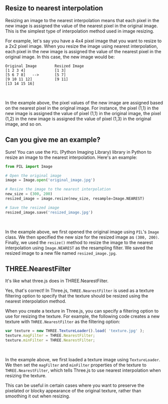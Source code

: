 ## Resize to nearest interpolation

Resizing an image to the nearest interpolation means that each pixel in the new image is assigned the value of the nearest pixel in the original image. This is the simplest type of interpolation method used in image resizing.

For example, let's say you have a 4x4 pixel image that you want to resize to a 2x2 pixel image. When you resize the image using nearest interpolation, each pixel in the new image is assigned the value of the nearest pixel in the original image. In this case, the new image would be:

```
Original Image        Resized Image
[1 2 3 4]             [1 3]
[5 6 7 8]   -->       [5 7]
[9 10 11 12]          [9 11]
[13 14 15 16]
```

<br>

In the example above, the pixel values of the new image are assigned based on the nearest pixel in the original image. For instance, the pixel (1,1) in the new image is assigned the value of pixel (1,1) in the original image, the pixel (1,2) in the new image is assigned the value of pixel (1,3) in the original image, and so on.

## Can you give me an example?

Sure! You can use the `PIL` (Python Imaging Library) library in Python to resize an image to the nearest interpolation. Here's an example:

```python
from PIL import Image

# Open the original image
image = Image.open('original_image.jpg')

# Resize the image to the nearest interpolation
new_size = (300, 200)
resized_image = image.resize(new_size, resample=Image.NEAREST)

# Save the resized image
resized_image.save('resized_image.jpg')
```

<br>

In the example above, we first opened the original image using `PIL`'s `Image` class. We then specified the new size for the resized image as `(300, 200)`. Finally, we used the `resize()` method to resize the image to the nearest interpolation using `Image.NEAREST` as the resampling filter. We saved the resized image to a new file named `resized_image.jpg`.

## THREE.NearestFilter

It's like what three.js does in THREE.NearestFilter.

Yes, that's correct! In Three.js, `THREE.NearestFilter` is used as a texture filtering option to specify that the texture should be resized using the nearest interpolation method. 

When you create a texture in Three.js, you can specify a filtering option to use for resizing the texture. For example, the following code creates a new texture with `THREE.NearestFilter` as the filtering option:

```javascript
var texture = new THREE.TextureLoader().load( 'texture.jpg' );
texture.magFilter = THREE.NearestFilter;
texture.minFilter = THREE.NearestFilter;
```

<br>

In the example above, we first loaded a texture image using `TextureLoader`. We then set the `magFilter` and `minFilter` properties of the texture to `THREE.NearestFilter`, which tells Three.js to use nearest interpolation when resizing the texture. 

This can be useful in certain cases where you want to preserve the pixelated or blocky appearance of the original texture, rather than smoothing it out when resizing.

<br>

